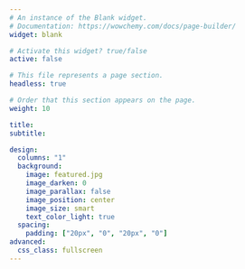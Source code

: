 ```yaml
---
# An instance of the Blank widget.
# Documentation: https://wowchemy.com/docs/page-builder/
widget: blank

# Activate this widget? true/false
active: false

# This file represents a page section.
headless: true

# Order that this section appears on the page.
weight: 10

title:
subtitle:

design:
  columns: "1"
  background:
    image: featured.jpg
    image_darken: 0
    image_parallax: false
    image_position: center
    image_size: smart
    text_color_light: true
  spacing:
    padding: ["20px", "0", "20px", "0"]
advanced:
  css_class: fullscreen
---
```

